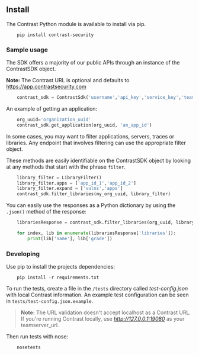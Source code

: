 <!--
title: "Python SDK"
description: "Install and use Python SDK"
tags: "python sdk agent installation develop"
-->


## Install
The Contrast Python module is available to install via pip.
```commandline
    pip install contrast-security
```

### Sample usage
The SDK offers a majority of our public APIs through an instance of the ContrastSDK object.

**Note:** The Contrast URL is optional and defaults to https://app.contrastsecurity.com
```python
    contrast_sdk = ContrastSdk('username','api_key','service_key','teamserver_url')
```

An example of getting an application:
```python
    org_uuid='organization_uuid'
    contrast_sdk.get_application(org_uuid, 'an_app_id')
```

In some cases, you may want to filter applications, servers, traces or libraries. Any endpoint that involves filtering can use the appropriate filter object.

These methods are easily identifiable on the ContrastSDK object by looking at any methods that start with the phrase `filter`.

```python
    library_filter = LibraryFilter()
    library_filter.apps = ['app_id_1','app_id_2']
    library_filter.expand = ['vulns','apps']
    contrast_sdk.filter_libraries(my_org_uuid, library_filter)
```

You can easily use the responses as a Python dictionary by using the `.json()` method of the response:

```python
    librariesResponse = contrast_sdk.filter_libraries(org_uuid, library_filter).json()

    for index, lib in enumerate(librariesResponse['libraries']):
        print(lib['name'], lib['grade'])
```

### Developing
Use pip to install the projects dependencies:

```commandline
    pip install -r requirements.txt
```

To run the tests, create a file in the `/tests` directory called *test-config.json* with local Contrast information. An example test configuration can be seen in `tests/test-config.json.example`.

> **Note:** The URL validation doesn't accept localhost as a Contrast URL. If you're running Contrast locally, use *http://127.0.0.1:19080* as your teamserver_url.

Then run tests with nose:

```commandline
    nosetests
```
